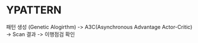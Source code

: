 # YPATTERN

패턴 생성 (Genetic Alogirthm) -> A3C(Asynchronous Advantage Actor-Critic) -> Scan 결과 -> 이행점검 확인
